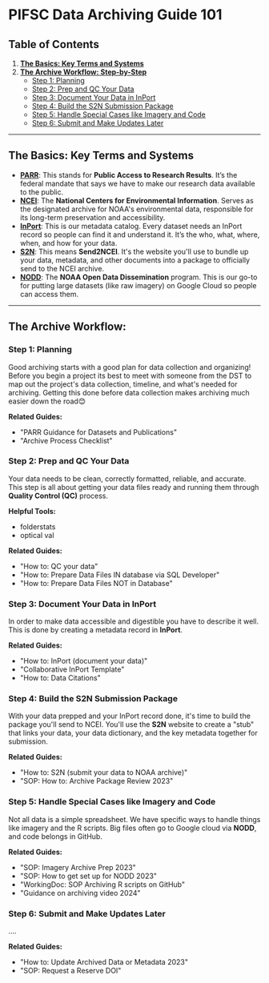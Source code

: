 # PIFSC Data Archiving Guide 101

## Table of Contents

1.  **[The Basics: Key Terms and Systems](https://www.google.com/search?q=%23the-basics-key-terms-and-systems)**
2.  **[The Archive Workflow: Step-by-Step](https://www.google.com/search?q=%23the-archive-workflow-step-by-step)**
      * [Step 1: Planning](https://www.google.com/search?q=%23step-1-plan-it-out)
      * [Step 2: Prep and QC Your Data](https://www.google.com/search?q=%23step-2-prep-and-qc-your-data)
      * [Step 3: Document Your Data in InPort](https://www.google.com/search?q=%23step-3-document-your-data-in-inport)
      * [Step 4: Build the S2N Submission Package](https://www.google.com/search?q=%23step-4-build-the-s2n-submission-package)
      * [Step 5: Handle Special Cases like Imagery and Code](https://www.google.com/search?q=%23step-5-handle-special-cases-like-imagery-and-code)
      * [Step 6: Submit and Make Updates Later](https://www.google.com/search?q=%23step-6-submit-and-make-updates-later)

-----

## The Basics: Key Terms and Systems


  - **[PARR](https://www.ngdc.noaa.gov/parr.html)**: This stands for **Public Access to Research Results**. It’s the federal mandate that says we have to make our research data available to the public.
  - **[NCEI](https://www.ncei.noaa.gov/)**: The **National Centers for Environmental Information**. Serves as the designated archive for NOAA's environmental data, responsible for its long-term preservation and accessibility.
  - **[InPort](https://www.fisheries.noaa.gov/inport/)**: This is our metadata catalog. Every dataset needs an InPort record so people can find it and understand it. It’s the who, what, where, when, and how for your data.
  - **[S2N](https://www.ncei.noaa.gov/archive/send2ncei/)**: This means **Send2NCEI**. It's the website you'll use to bundle up your data, metadata, and other documents into a package to officially send to the NCEI archive.
  - **[NODD](https://www.noaa.gov/information-technology/open-data-dissemination)**: The **NOAA Open Data Dissemination** program. This is our go-to for putting large datasets (like raw imagery) on  Google Cloud so people can access them.

-----

## The Archive Workflow: 


### Step 1: Planning

Good archiving starts with a good plan for data collection and organizing! Before you begin a project its best to meet with someone from the DST to map out the project's data collection, timeline, and what's needed for archiving. Getting this done before data collection makes archiving much easier down the road😊

**Related Guides:**

  * "PARR Guidance for Datasets and Publications"
  * "Archive Process Checklist"

### Step 2: Prep and QC Your Data

Your data needs to be clean, correctly formatted, reliable, and accurate. This step is all about getting your data files ready and running them through **Quality Control (QC)** process. 

**Helpful Tools:**
  * folderstats
  * optical val

**Related Guides:**

  * "How to: QC your data"
  * "How to: Prepare Data Files IN database via SQL Developer"
  * "How to: Prepare Data Files NOT in Database"

### Step 3: Document Your Data in InPort

In order to make data accessible and digestible  you have to describe it well. This is done by creating a metadata record in **InPort**. 

**Related Guides:**

  * "How to: InPort (document your data)"
  * "Collaborative InPort Template"
  * "How to: Data Citations"

### Step 4: Build the S2N Submission Package

With your data prepped and your InPort record done, it's time to build the package you'll send to NCEI. You'll use the **S2N** website to create a "stub" that links your data, your data dictionary, and the key metadata together for submission.

**Related Guides:**

  * "How to: S2N (submit your data to NOAA archive)"
  * "SOP: How to: Archive Package Review 2023"

### Step 5: Handle Special Cases like Imagery and Code

Not all data is a simple spreadsheet. We have specific ways to handle things like imagery and the R scripts. Big files often go to Google cloud via **NODD**, and code belongs in GitHub.

**Related Guides:**

  * "SOP: Imagery Archive Prep 2023"
  * "SOP: How to get set up for NODD 2023"
  * "WorkingDoc: SOP Archiving R scripts on GitHub"
  * "Guidance on archiving video 2024"

### Step 6: Submit and Make Updates Later

....

**Related Guides:**

  * "How to: Update Archived Data or Metadata 2023"
  * "SOP: Request a Reserve DOI"
